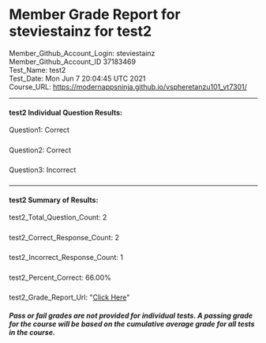 # Member Grade Report for steviestainz for test2  
   
Member_Github_Account_Login: steviestainz  
Member_Github_Account_ID 37183469  
Test_Name: test2  
Test_Date: Mon Jun  7 20:04:45 UTC 2021  
Course_URL: https://modernappsninja.github.io/vspheretanzu101_vt7301/  
   
---  
#### test2 Individual Question Results:  
Question1: Correct  
#####  
Question2: Correct  
#####  
Question3: Incorrect  
#####  
---  
#### test2 Summary of Results:  
test2_Total_Question_Count: 2  
#####  
test2_Correct_Response_Count: 2  
#####  
test2_Incorrect_Response_Count: 1  
#####  
test2_Percent_Correct: 66.00%  
#####  
test2_Grade_Report_Url: "[Click Here](https://github.com/modernappsninjas/steviestainz/blob/main/static/userdata/courses/vspheretanzu101_vt7301/grade_report.pr749.test2.md)"
##### Pass or fail grades are not provided for individual tests. A passing grade for the course will be based on the cumulative average grade for all tests in the course.  
